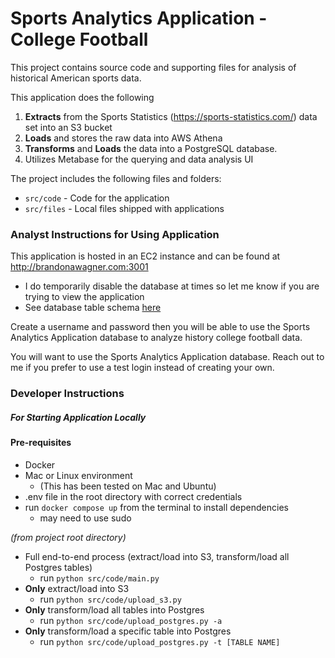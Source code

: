 # Sports Analytics Application - College Football

This project contains source code and supporting files 
for analysis of historical American sports data. 

This application does the following

1. **Extracts** from the Sports Statistics (https://sports-statistics.com/) data set into an S3 bucket
2. **Loads** and stores the raw data into AWS Athena
3. **Transforms** and **Loads** the data into a PostgreSQL database.
4. Utilizes Metabase for the querying and data analysis UI

The project includes the following files and folders:
- `src/code` - Code for the application
- `src/files` - Local files shipped with applications


### Analyst Instructions for Using Application
This application is hosted in an EC2 instance and can be found
at http://brandonawagner.com:3001
- I do temporarily disable the database at times so let me know if you are trying to view the application
- See database table schema [here](./src/files/sa_prod_ERD.png)

Create a username and password then you will be able to use the
Sports Analytics Application database to analyze history college football
data.

You will want to use the Sports Analytics Application database.
Reach out to me if you prefer to use a test login instead of
creating your own.

### Developer Instructions


##### For Starting Application Locally
#### Pre-requisites
- Docker
- Mac or Linux environment
  - (This has been tested on Mac and Ubuntu)
- .env file in the root directory with correct credentials
- run `docker compose up` from the terminal to install dependencies
  - may need to use sudo

_(from project root directory)_

- Full end-to-end process (extract/load into S3, transform/load all Postgres tables)
  - run `python src/code/main.py`
- **Only** extract/load into S3
  - run `python src/code/upload_s3.py`
- **Only** transform/load all tables into Postgres
  - run `python src/code/upload_postgres.py -a`
- **Only** transform/load a specific table into Postgres
  - run `python src/code/upload_postgres.py -t [TABLE NAME]`



